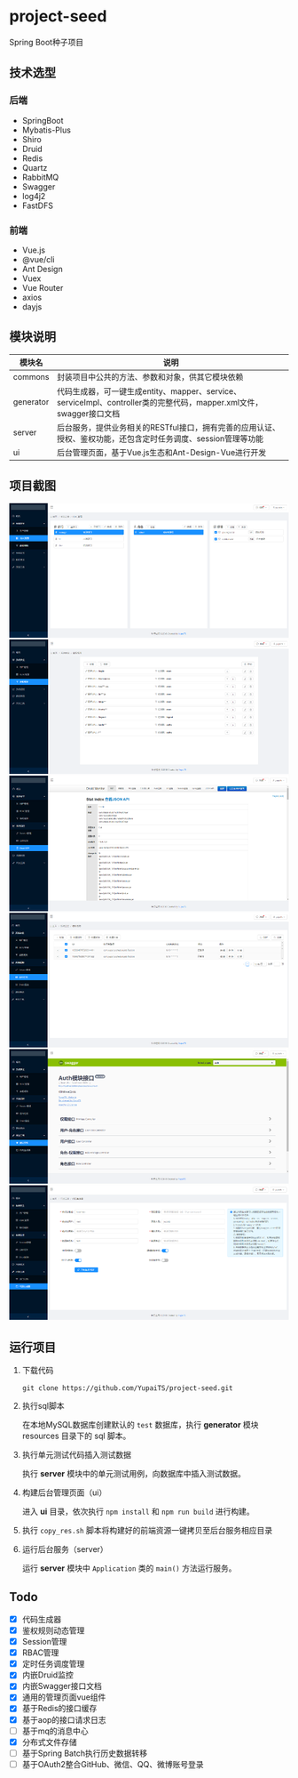 # project-seed
Spring Boot种子项目

## 技术选型

### 后端

- SpringBoot
- Mybatis-Plus
- Shiro
- Druid
- Redis
- Quartz
- RabbitMQ
- Swagger
- log4j2
- FastDFS

### 前端

- Vue.js
- @vue/cli
- Ant Design
- Vuex
- Vue Router
- axios
- dayjs

## 模块说明

|模块名|说明|
|---|---|
|commons|封装项目中公共的方法、参数和对象，供其它模块依赖|
|generator|代码生成器，可一键生成entity、mapper、service、serviceImpl、controller类的完整代码，mapper.xml文件，swagger接口文档|
|server|后台服务，提供业务相关的RESTful接口，拥有完善的应用认证、授权、鉴权功能，还包含定时任务调度、session管理等功能|
|ui|后台管理页面，基于Vue.js生态和Ant-Design-Vue进行开发|

## 项目截图

![RBAC管理](./images/RBAC.png)
![鉴权过滤](./images/filter-chain.png)
![druid监控](./images/druid.png)
![定时任务调度管理](./images/schedule.png)
![swagger接口文档](./images/swagger-ui.png)
![代码生成器](./images/code-generator.png)

## 运行项目

1. 下载代码

    ```
    git clone https://github.com/YupaiTS/project-seed.git
    ```

1. 执行sql脚本

    在本地MySQL数据库创建默认的 `test` 数据库，执行 **generator** 模块 resources 目录下的 sql 脚本。

1. 执行单元测试代码插入测试数据

    执行 **server** 模块中的单元测试用例，向数据库中插入测试数据。

1. 构建后台管理页面（ui）

    进入 **ui** 目录，依次执行 `npm install` 和 `npm run build` 进行构建。

1. 执行 `copy_res.sh` 脚本将构建好的前端资源一键拷贝至后台服务相应目录

1. 运行后台服务（server）

    运行 **server** 模块中 `Application` 类的 `main()` 方法运行服务。

## Todo

- [x] 代码生成器
- [x] 鉴权规则动态管理
- [x] Session管理
- [x] RBAC管理
- [x] 定时任务调度管理
- [x] 内嵌Druid监控
- [x] 内嵌Swagger接口文档
- [x] 通用的管理页面vue组件
- [x] 基于Redis的接口缓存
- [x] 基于aop的接口请求日志
- [ ] 基于mq的消息中心
- [x] 分布式文件存储
- [ ] 基于Spring Batch执行历史数据转移
- [ ] 基于OAuth2整合GitHub、微信、QQ、微博账号登录